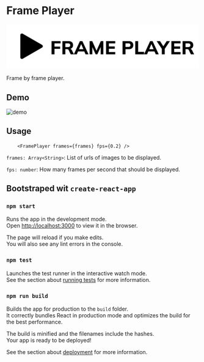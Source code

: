 # Frame Player

<!-- Frame Player Logo -->
<p align="center">
    <img src="./src/assets/Logo.png" alt="Logo">
</p>
<!-- Frame Player Logo -->

Frame by frame player.

## Demo

![demo](https://media.giphy.com/media/nZH6Im8BMXChY9hJoA/giphy.gif)

## Usage

```
    <FramePlayer frames={frames} fps={0.2} />
```

`frames: Array<String>`: List of urls of images to be displayed.

`fps: number`: How many frames per second that should be displayed.

## Bootstraped wit `create-react-app`

### `npm start`

Runs the app in the development mode.\
Open [http://localhost:3000](http://localhost:3000) to view it in the browser.

The page will reload if you make edits.\
You will also see any lint errors in the console.

### `npm test`

Launches the test runner in the interactive watch mode.\
See the section about [running tests](https://facebook.github.io/create-react-app/docs/running-tests) for more information.

### `npm run build`

Builds the app for production to the `build` folder.\
It correctly bundles React in production mode and optimizes the build for the best performance.

The build is minified and the filenames include the hashes.\
Your app is ready to be deployed!

See the section about [deployment](https://facebook.github.io/create-react-app/docs/deployment) for more information.
